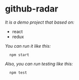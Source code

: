 # github-radar

_It is a demo project that based on:_
- react
- redux

_You can run it like this:_
```
  npm start
```

_Also, you can run testing like this:_
```
  npm test 
```
